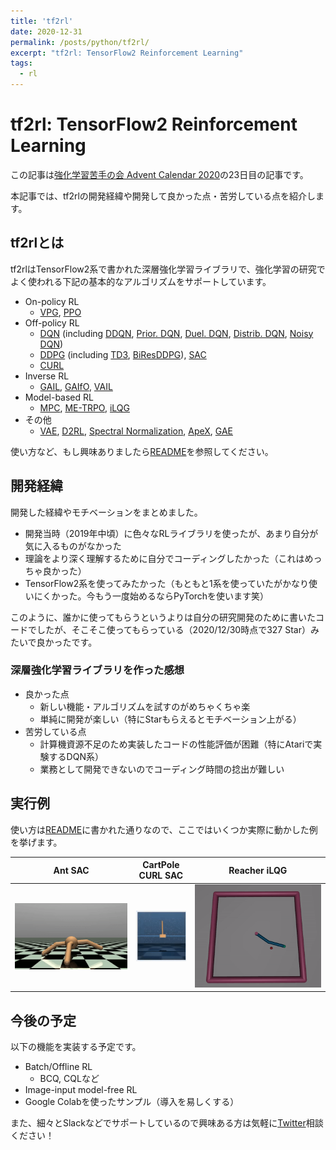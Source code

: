 ```yaml
---
title: 'tf2rl'
date: 2020-12-31
permalink: /posts/python/tf2rl/
excerpt: "tf2rl: TensorFlow2 Reinforcement Learning"
tags:
  - rl
---
```


# tf2rl: TensorFlow2 Reinforcement Learning

この記事は[強化学習苦手の会 Advent Calendar 2020](https://adventar.org/calendars/5128)の23日目の記事です。

本記事では、tf2rlの開発経緯や開発して良かった点・苦労している点を紹介します。

## tf2rlとは

tf2rlはTensorFlow2系で書かれた深層強化学習ライブラリで、強化学習の研究でよく使われる下記の基本的なアルゴリズムをサポートしています。

- On-policy RL
  - [VPG](https://papers.nips.cc/paper/1713-policy-gradient-methods-for-reinforcement-learning-with-function-approximation.pdf), [PPO](<https://arxiv.org/abs/1707.06347>)
- Off-policy RL
  - [DQN](https://storage.googleapis.com/deepmind-media/dqn/DQNNaturePaper.pdf) (including [DDQN](https://arxiv.org/abs/1509.06461), [Prior. DQN](https://arxiv.org/abs/1511.05952), [Duel. DQN](https://arxiv.org/abs/1511.06581), [Distrib. DQN](<https://arxiv.org/abs/1707.06887>), [Noisy DQN](<https://arxiv.org/abs/1706.10295>))
  - [DDPG](https://arxiv.org/abs/1509.02971) (including [TD3](<https://arxiv.org/abs/1802.09477>), [BiResDDPG](<https://arxiv.org/abs/1905.01072>)), [SAC](<https://arxiv.org/abs/1801.01290>)
  - [CURL](https://arxiv.org/abs/2004.04136)
- Inverse RL
  - [GAIL](<https://arxiv.org/abs/1606.03476>), [GAIfO](<https://arxiv.org/abs/1807.06158>), [VAIL](<https://arxiv.org/abs/1810.00821>)
- Model-based RL
  - [MPC](https://arxiv.org/abs/1708.02596), [ME-TRPO](https://arxiv.org/abs/1802.10592), [iLQG](https://homes.cs.washington.edu/~todorov/papers/TassaIROS12.pdf)
- その他
  - [VAE](https://arxiv.org/abs/1312.6114), [D2RL](https://arxiv.org/abs/2010.09163), [Spectral Normalization](<https://arxiv.org/abs/1802.05957>), [ApeX](<https://arxiv.org/abs/1803.00933>), [GAE](https://arxiv.org/abs/1506.02438)

使い方など、もし興味ありましたら[README](https://github.com/keiohta/tf2rl/blob/master/README.md)を参照してください。

## 開発経緯

開発した経緯やモチベーションをまとめました。

- 開発当時（2019年中頃）に色々なRLライブラリを使ったが、あまり自分が気に入るものがなかった
- 理論をより深く理解するために自分でコーディングしたかった（これはめっちゃ良かった）
- TensorFlow2系を使ってみたかった（もともと1系を使っていたがかなり使いにくかった。今もう一度始めるならPyTorchを使います笑）

このように、誰かに使ってもらうというよりは自分の研究開発のために書いたコードでしたが、そこそこ使ってもらっている（2020/12/30時点で327 Star）みたいで良かったです。

### 深層強化学習ライブラリを作った感想

- 良かった点
  - 新しい機能・アルゴリズムを試すのがめちゃくちゃ楽
  - 単純に開発が楽しい（特にStarもらえるとモチベーション上がる）
- 苦労している点
  - 計算機資源不足のため実装したコードの性能評価が困難（特にAtariで実験するDQN系）
  - 業務として開発できないのでコーディング時間の捻出が難しい

## 実行例

使い方は[README](https://github.com/keiohta/tf2rl/blob/master/README.md)に書かれた通りなので、ここではいくつか実際に動かした例を挙げます。

|              Ant SAC              |              CartPole CURL SAC              |              Reacher iLQG              |
| :-------------------------------: | :-----------------------------------------: | :------------------------------------: |
| ![](/images/20201231_ant_sac.gif) | ![](/images/20201231_cartpole_curl_sac.gif) | ![](/images/20201231_reacher_ilqg.gif) |

## 今後の予定

以下の機能を実装する予定です。

- Batch/Offline RL
  - BCQ, CQLなど
- Image-input model-free RL
- Google Colabを使ったサンプル（導入を易しくする）

また、細々とSlackなどでサポートしているので興味ある方は気軽に[Twitter](https://twitter.com/ohtake_i)相談ください！


